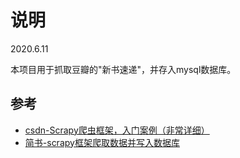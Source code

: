 # 说明

2020.6.11

本项目用于抓取豆瓣的"新书速递"，并存入mysql数据库。

## 参考

+ [csdn-Scrapy爬虫框架，入门案例（非常详细）](https://blog.csdn.net/ck784101777/article/details/104468780?ops_request_misc=%257B%2522request%255Fid%2522%253A%2522159183948819195265906870%2522%252C%2522scm%2522%253A%252220140713.130102334..%2522%257D&request_id=159183948819195265906870&biz_id=0&utm_medium=distribute.pc_search_result.none-task-blog-2~all~baidu_landing_v2~default-8-104468780.first_rank_ecpm_v3_pc_rank_v2&utm_term=scrapy)
+ [简书-scrapy框架爬取数据并写入数据库](https://www.jianshu.com/p/1229a2c4b479)
